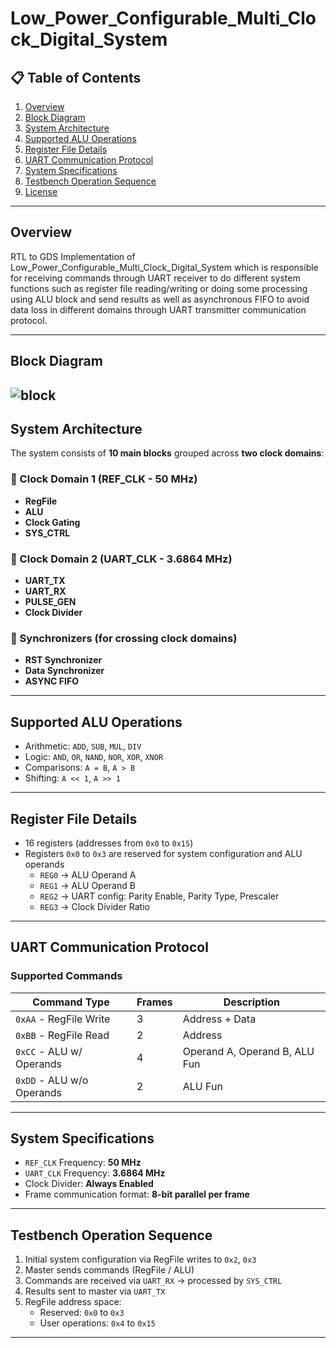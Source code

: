 # Low_Power_Configurable_Multi_Clock_Digital_System


## 📋 Table of Contents

1. [Overview](#overview)
2. [Block Diagram](#Block-Diagram) 
3. [System Architecture](#system-architecture)
4. [Supported ALU Operations](#Supported-ALU-Operationss)
5. [Register File Details](#Register-File-Details)
6. [UART Communication Protocol](#uart-communication-protocol)
7. [System Specifications](#System-Specificationss)
8. [Testbench Operation Sequence](#Testbench-Operation-Sequence)
13. [License](#license)

---    
##  Overview

RTL to GDS Implementation of Low_Power_Configurable_Multi_Clock_Digital_System which is responsible for receiving commands through UART receiver to do different system functions such as register file reading/writing or doing some processing using ALU block and send results as well as asynchronous FIFO to avoid data loss in different domains through UART transmitter communication protocol.

---
## Block Diagram
![block](https://i.ibb.co/pjm6pDmx/system.png)
---
##  System Architecture

The system consists of **10 main blocks** grouped across **two clock domains**:

### 🔹 Clock Domain 1 (REF_CLK - 50 MHz)

- **RegFile**
- **ALU**
- **Clock Gating**
- **SYS_CTRL**

### 🔹 Clock Domain 2 (UART_CLK - 3.6864 MHz)

- **UART_TX**
- **UART_RX**
- **PULSE_GEN**
- **Clock Divider**

### 🔹 Synchronizers (for crossing clock domains)

- **RST Synchronizer**
- **Data Synchronizer**
- **ASYNC FIFO**

---

##  Supported ALU Operations

- Arithmetic: `ADD`, `SUB`, `MUL`, `DIV`
- Logic: `AND`, `OR`, `NAND`, `NOR`, `XOR`, `XNOR`
- Comparisons: `A = B`, `A > B`
- Shifting: `A << 1`, `A >> 1`

---

##  Register File Details

- 16 registers (addresses from `0x0` to `0x15`)
- Registers `0x0` to `0x3` are reserved for system configuration and ALU operands
  - `REG0` → ALU Operand A
  - `REG1` → ALU Operand B
  - `REG2` → UART config: Parity Enable, Parity Type, Prescaler
  - `REG3` → Clock Divider Ratio

---

##  UART Communication Protocol

###  Supported Commands

| Command Type              | Frames | Description                         |
|--------------------------|--------|-------------------------------------|
| `0xAA` - RegFile Write   |   3    | Address + Data                      |
| `0xBB` - RegFile Read    |   2    | Address                             |
| `0xCC` - ALU w/ Operands |   4    | Operand A, Operand B, ALU Fun       |
| `0xDD` - ALU w/o Operands|   2    | ALU Fun                             |

---

##  System Specifications

- `REF_CLK` Frequency: **50 MHz**
- `UART_CLK` Frequency: **3.6864 MHz**
- Clock Divider: **Always Enabled**
- Frame communication format: **8-bit parallel per frame**

---

##  Testbench Operation Sequence

1. Initial system configuration via RegFile writes to `0x2`, `0x3`
2. Master sends commands (RegFile / ALU)
3. Commands are received via `UART_RX` → processed by `SYS_CTRL`
4. Results sent to master via `UART_TX`
5. RegFile address space:
   - Reserved: `0x0` to `0x3`
   - User operations: `0x4` to `0x15`

---


